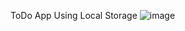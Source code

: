 ToDo App Using Local Storage
![image](https://github.com/AnsariMj/ToDo-List/assets/101396710/a2f7dcef-fc47-414e-a6fd-2d0b14e78171)
